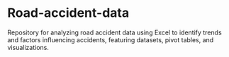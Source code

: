 # Road-accident-data
Repository for analyzing road accident data using Excel to identify trends and factors influencing accidents, featuring datasets, pivot tables, and visualizations.
